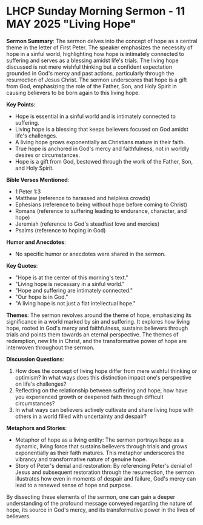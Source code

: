# LHCP Sunday Morning Sermon - 11 MAY 2025 "Living Hope"

**Sermon Summary**:
The sermon delves into the concept of hope as a central theme in the letter of First Peter. The speaker emphasizes the necessity of hope in a sinful world, highlighting how hope is intimately connected to suffering and serves as a blessing amidst life's trials. The living hope discussed is not mere wishful thinking but a confident expectation grounded in God's mercy and past actions, particularly through the resurrection of Jesus Christ. The sermon underscores that hope is a gift from God, emphasizing the role of the Father, Son, and Holy Spirit in causing believers to be born again to this living hope.

**Key Points**:

- Hope is essential in a sinful world and is intimately connected to suffering.
- Living hope is a blessing that keeps believers focused on God amidst life's challenges.
- A living hope grows exponentially as Christians mature in their faith.
- True hope is anchored in God's mercy and faithfulness, not in worldly desires or circumstances.
- Hope is a gift from God, bestowed through the work of the Father, Son, and Holy Spirit.

**Bible Verses Mentioned**:

- 1 Peter 1:3
- Matthew (reference to harassed and helpless crowds)
- Ephesians (reference to being without hope before coming to Christ)
- Romans (reference to suffering leading to endurance, character, and hope)
- Jeremiah (reference to God's steadfast love and mercies)
- Psalms (reference to hoping in God)

**Humor and Anecdotes**:

- No specific humor or anecdotes were shared in the sermon.

**Key Quotes**:

- "Hope is at the center of this morning's text."
- "Living hope is necessary in a sinful world."
- "Hope and suffering are intimately connected."
- "Our hope is in God."
- "A living hope is not just a flat intellectual hope."

**Themes**:
The sermon revolves around the theme of hope, emphasizing its significance in a world marked by sin and suffering. It explores how living hope, rooted in God's mercy and faithfulness, sustains believers through trials and points them towards an eternal perspective. The themes of redemption, new life in Christ, and the transformative power of hope are interwoven throughout the sermon.

**Discussion Questions**:

1. How does the concept of living hope differ from mere wishful thinking or optimism? In what ways does this distinction impact one's perspective on life's challenges?
2. Reflecting on the relationship between suffering and hope, how have you experienced growth or deepened faith through difficult circumstances?
3. In what ways can believers actively cultivate and share living hope with others in a world filled with uncertainty and despair?

**Metaphors and Stories**:

- Metaphor of hope as a living entity: The sermon portrays hope as a dynamic, living force that sustains believers through trials and grows exponentially as their faith matures. This metaphor underscores the vibrancy and transformative nature of genuine hope.
- Story of Peter's denial and restoration: By referencing Peter's denial of Jesus and subsequent restoration through the resurrection, the sermon illustrates how even in moments of despair and failure, God's mercy can lead to a renewed sense of hope and purpose.

By dissecting these elements of the sermon, one can gain a deeper understanding of the profound message conveyed regarding the nature of hope, its source in God's mercy, and its transformative power in the lives of believers.
